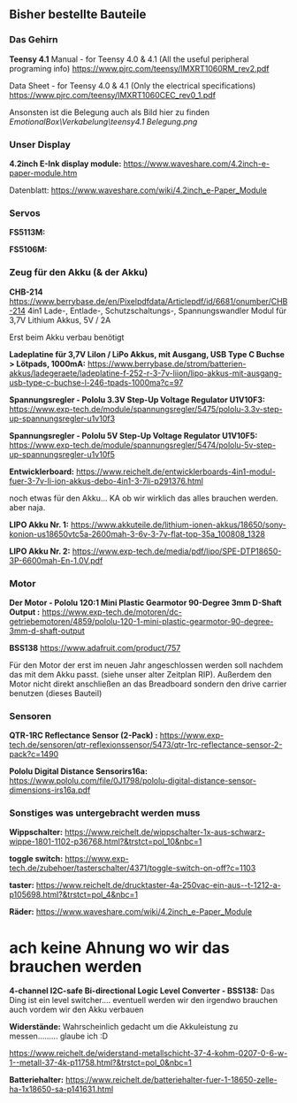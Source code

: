 ## Bisher bestellte Bauteile

### Das Gehirn
**Teensy 4.1**
Manual - for Teensy 4.0 & 4.1 (All the useful peripheral programing info)
https://www.pjrc.com/teensy/IMXRT1060RM_rev2.pdf

Data Sheet - for Teensy 4.0 & 4.1 (Only the electrical specifications)
https://www.pjrc.com/teensy/IMXRT1060CEC_rev0_1.pdf

Ansonsten ist die Belegung auch als Bild hier zu finden *EmotionalBox\Verkabelung\teensy4.1 Belegung.png*

### Unser Display
**4.2inch E-Ink display module:**
https://www.waveshare.com/4.2inch-e-paper-module.htm

Datenblatt:
https://www.waveshare.com/wiki/4.2inch_e-Paper_Module

### Servos
**FS5113M:**

**FS5106M:**

### Zeug für den Akku (& der Akku)
**CHB-214**
https://www.berrybase.de/en/Pixelpdfdata/Articlepdf/id/6681/onumber/CHB-214
4in1 Lade-, Entlade-, Schutzschaltungs-, Spannungswandler Modul für
3,7V Lithium Akkus, 5V / 2A

Erst beim Akku verbau benötigt

**Ladeplatine für 3,7V LiIon / LiPo Akkus, mit Ausgang, USB Type C Buchse > Lötpads, 1000mA:**
https://www.berrybase.de/strom/batterien-akkus/ladegeraete/ladeplatine-f-252-r-3-7v-liion/lipo-akkus-mit-ausgang-usb-type-c-buchse-l-246-tpads-1000ma?c=97

**Spannungsregler - Pololu 3.3V Step-Up Voltage Regulator U1V10F3:**
https://www.exp-tech.de/module/spannungsregler/5475/pololu-3.3v-step-up-spannungsregler-u1v10f3

**Spannungsregler - Pololu 5V Step-Up Voltage Regulator U1V10F5:**
https://www.exp-tech.de/module/spannungsregler/5474/pololu-5v-step-up-spannungsregler-u1v10f5

**Entwicklerboard:**
https://www.reichelt.de/entwicklerboards-4in1-modul-fuer-3-7v-li-ion-akkus-debo-4in1-3-7li-p291376.html

noch etwas für den Akku... KA ob wir wirklich das alles brauchen werden. aber naja.

**LIPO Akku Nr. 1:**
https://www.akkuteile.de/lithium-ionen-akkus/18650/sony-konion-us18650vtc5a-2600mah-3-6v-3-7v-flat-top-35a_100808_1328

**LIPO Akku Nr. 2:**
https://www.exp-tech.de/media/pdf/lipo/SPE-DTP18650-3P-6600mah-En-1.0V.pdf


### Motor
**Der Motor - Pololu 120:1 Mini Plastic Gearmotor 90-Degree 3mm D-Shaft Output :**
https://www.exp-tech.de/motoren/dc-getriebemotoren/4859/pololu-120-1-mini-plastic-gearmotor-90-degree-3mm-d-shaft-output

**BSS138**
https://www.adafruit.com/product/757

Für den Motor der erst im neuen Jahr angeschlossen werden soll nachdem das mit dem Akku passt. (siehe unser alter Zeitplan RIP). Außerdem den Motor nicht direkt anschließen an das Breadboard sondern den drive carrier benutzen (dieses Bauteil)

### Sensoren
**QTR-1RC Reflectance Sensor (2-Pack) :**
https://www.exp-tech.de/sensoren/qtr-reflexionssensor/5473/qtr-1rc-reflectance-sensor-2-pack?c=1490

**Pololu Digital Distance Sensorirs16a:**
https://www.pololu.com/file/0J1798/pololu-digital-distance-sensor-dimensions-irs16a.pdf


### Sonstiges was untergebracht werden muss
**Wippschalter:**
https://www.reichelt.de/wippschalter-1x-aus-schwarz-wippe-1801-1102-p36768.html?&trstct=pol_10&nbc=1

**toggle switch:**
https://www.exp-tech.de/zubehoer/tasterschalter/4371/toggle-switch-on-off?c=1103

**taster:**
https://www.reichelt.de/drucktaster-4a-250vac-ein-aus--t-1212-a-p105698.html?&trstct=pol_4&nbc=1

**Räder:**
https://www.waveshare.com/wiki/4.2inch_e-Paper_Module





# ach keine Ahnung wo wir das brauchen werden
**4-channel I2C-safe Bi-directional Logic Level Converter - BSS138:**
Das Ding ist ein level switcher.... eventuell werden wir den irgendwo brauchen auch vordem wir den Akku verbauen

**Widerstände:**
Wahrscheinlich gedacht um die Akkuleistung zu messen......... glaube ich :D

https://www.reichelt.de/widerstand-metallschicht-37-4-kohm-0207-0-6-w-1--metall-37-4k-p11758.html?&trstct=pol_0&nbc=1

**Batteriehalter:**
https://www.reichelt.de/batteriehalter-fuer-1-18650-zelle-ha-1x18650-sa-p141631.html

